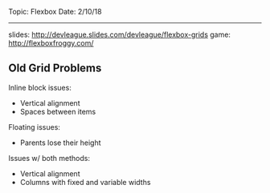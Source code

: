 Topic: Flexbox
Date: 2/10/18
***

slides: http://devleague.slides.com/devleague/flexbox-grids
game: http://flexboxfroggy.com/

## Old Grid Problems
Inline block issues:
- Vertical alignment
- Spaces between items

Floating issues:
- Parents lose their height

Issues w/ both methods:
- Vertical alignment
- Columns with fixed and variable widths

